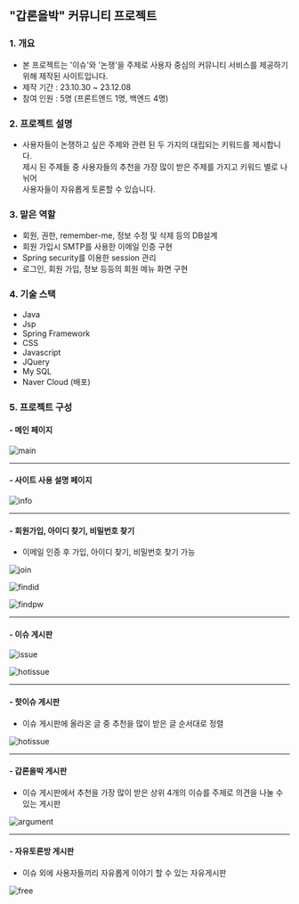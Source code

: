 ## "갑론을박" 커뮤니티 프로젝트

### 1. 개요
   * 본 프로젝트는 '이슈'와 '논쟁'을 주제로 사용자 중심의 커뮤니티 서비스를 제공하기 위해 제작된 사이트입니다.
   * 제작 기간 : 23.10.30 ~ 23.12.08
   * 참여 인원 : 5명 (프론트엔드 1명, 백엔드 4명)

    
### 2. 프로젝트 설명
   * 사용자들이 논쟁하고 싶은 주제와 관련 된 두 가지의 대립되는 키워드를 제시합니다.  
   제시 된 주제들 중 사용자들의 추천을 가장 많이 받은 주제를 가지고 키워드 별로 나뉘어  
   사용자들이 자유롭게 토론할 수 있습니다.


### 3. 맡은 역할
   * 회원, 권한, remember-me, 정보 수정 및 삭제 등의 DB설계
   * 회원 가입시 SMTP를 사용한 이메일 인증 구현
   * Spring security를 이용한 session 관리
   * 로그인, 회원 가입, 정보 등등의 회원 메뉴 화면 구현

    
### 4. 기술 스택
   * Java
   * Jsp
   * Spring Framework
   * CSS
   * Javascript
   * JQuery
   * My SQL
   * Naver Cloud (배포)

    
### 5. 프로젝트 구성


   #### - 메인 페이지

  ![main](https://github.com/cha2code/T1F4argument/assets/141387662/bf7240d2-7600-45d2-99e4-83b8842aeda7)

---


   #### - 사이트 사용 설명 페이지

  ![info](https://github.com/cha2code/T1F4argument/assets/141387662/d028f729-0a1e-42d0-ac1d-a3c179479abe)

---


   #### - 회원가입, 아이디 찾기, 비밀번호 찾기
   * 이메일 인증 후 가입, 아이디 찾기, 비밀번호 찾기 가능

   ![join](https://github.com/cha2code/T1F4argument/assets/141387662/ba3b95a7-3da6-4c36-9b06-0eb24468c9a8)

   ![findid](https://github.com/cha2code/T1F4argument/assets/141387662/e5239dc3-c577-483f-8969-806c22440ddc)

   ![findpw](https://github.com/cha2code/T1F4argument/assets/141387662/56169db6-fa07-4b51-b89e-93ee487137fb)

---

   
   #### - 이슈 게시판

   ![issue](https://github.com/cha2code/T1F4argument/assets/141387662/aface4bb-7fc0-48a7-81f0-ef9959e3f5db)

   ![hotissue](https://github.com/cha2code/T1F4argument/assets/141387662/f680effe-89fe-432a-b01d-5ba30aba0d58)

---

   #### - 핫이슈 게시판
   * 이슈 게시판에 올라온 글 중 추천을 많이 받은 글 순서대로 정렬

   ![hotissue](https://github.com/cha2code/T1F4argument/assets/141387662/38ff8f99-5c0e-431d-9bb2-d68d11a3bdf1)

---

   #### - 갑론을박 게시판
   * 이슈 게시판에서 추천을 가장 많이 받은 상위 4개의 이슈를 주제로 의견을 나눌 수 있는 게시판
     
   ![argument](https://github.com/cha2code/T1F4argument/assets/141387662/18a3d89d-f308-452a-8049-aa158e5af073)

---

   #### - 자유토론방 게시판
   * 이슈 외에 사용자들끼리 자유롭게 이야기 할 수 있는 자유게시판

   ![free](https://github.com/cha2code/T1F4argument/assets/141387662/3150e9ac-fa8d-45b9-955a-4cc6c508e77a)
